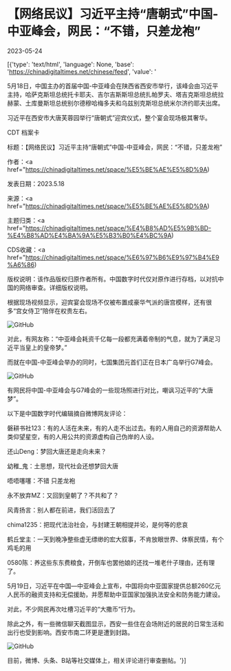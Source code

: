 # 【网络民议】习近平主持“唐朝式”中国-中亚峰会，网民：“不错，只差龙袍”

2023-05-24

[{'type': 'text/html', 'language': None, 'base': 'https://chinadigitaltimes.net/chinese/feed', 'value': '

5月18日，中国主办的首届中国-中亚峰会在陕西省西安市举行，该峰会由习近平主持，哈萨克斯坦总统托卡耶夫、吉尔吉斯斯坦总统扎帕罗夫、塔吉克斯坦总统拉赫蒙、土库曼斯坦总统别尔德穆哈梅多夫和乌兹别克斯坦总统米尔济约耶夫出席。

习近平在西安市大唐芙蓉园举行“唐朝式”迎宾仪式，整个宴会现场极其奢华。



CDT 档案卡

标题：【网络民议】习近平主持“唐朝式”中国-中亚峰会，网民：“不错，只差龙袍”

作者：<a href="https://chinadigitaltimes.net/space/%E5%BE%AE%E5%8D%9A)

发表日期：2023.5.18

来源：<a href="https://chinadigitaltimes.net/space/%E5%BE%AE%E5%8D%9A)

主题归类：<a href="https://chinadigitaltimes.net/space/%E4%B8%AD%E5%9B%BD-%E4%B8%AD%E4%BA%9A%E5%B3%B0%E4%BC%9A)

CDS收藏：<a href="https://chinadigitaltimes.net/space/%E6%97%B6%E9%97%B4%E9%A6%86)

版权说明：该作品版权归原作者所有。中国数字时代仅对原作进行存档，以对抗中国的网络审查。详细版权说明。





根据现场视频显示，迎宾宴会现场不仅被布置成豪华气派的唐宫模样，还有很多“宫女侍卫”陪伴在权贵左右。

![GitHub](https://chinadigitaltimes.net/chinese/files/2023/05/FwhzBnbX0AMoF4C.jpeg)

对此，有网友称：“中亚峰会耗资千亿每一段都充满着帝制的气息，就为了满足习近平当皇上的皇帝梦。”

而就在中国-中亚峰会举办的同时，七国集团元首们正在日本广岛举行G7峰会。

![GitHub](https://chinadigitaltimes.net/chinese/files/2023/05/FwfJbDRagAE43jj.jpeg)

有网民将中国-中亚峰会与G7峰会的一些现场照进行对比，嘲讽习近平的“大唐梦”。

以下是中国数字时代编辑摘自微博网友评论：



磐耕书社123：有的人活在未来，有的人走不出过去。有的人用自己的资源帮助人类仰望星空，有的人用公共的资源虚构自己伪岸的人设。

还山Deng：梦回大唐还是走向未来？

幼稚_鬼：土思想，现代社会还想梦回大唐

唔唔噻噻：不错 只差龙袍

永不放弃MZ：又回到皇朝了？不共和了？

风青扬言：别人都在前进，我们活回去了

chima1235：把现代法治社会，与封建王朝相提并论，是何等的悲哀

鹤丘堂主：一天到晚净整些虚无缥缈的宏大叙事，不肯放眼世界、体察民情，有个鸡毛的用

0580陈：养这些东东费粮食，开倒车也罢他娘的还找一堆老什子理由，还有理了。



5月19日，习近平在中国—中亚峰会上宣布，中国将向中亚国家提供总额260亿元人民币的融资支持和无偿援助，并愿帮助中亚国家加强执法安全和防务能力建设。

对此，不少网民再次吐槽习近平的“大撒币”行为。

除此之外，有一些微信聊天截图显示，西安一些住在会场附近的居民的日常生活和出行也受到影响。西安市南二环更是遭到封路。

![GitHub](https://chinadigitaltimes.net/chinese/files/2023/05/Fv-pKDcaIAAIhwR.jpeg)

目前，微博、头条、B站等社交媒体上，相关评论进行审查删帖。'}]